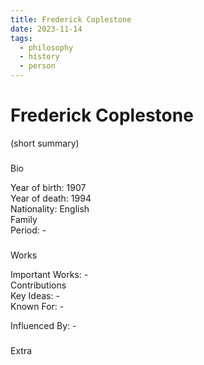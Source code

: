 ```yaml
---
title: Frederick Coplestone
date: 2023-11-14
tags:
  - philosophy
  - history
  - person
---
```

# Frederick Coplestone


(short summary)

### 

Bio

Year of birth: 1907  
Year of death: 1994  
Nationality: English  
Family  
Period: -

### 

Works

Important Works: -  
Contributions  
Key Ideas: -  
Known For: -

Influenced By: -

### 

Extra